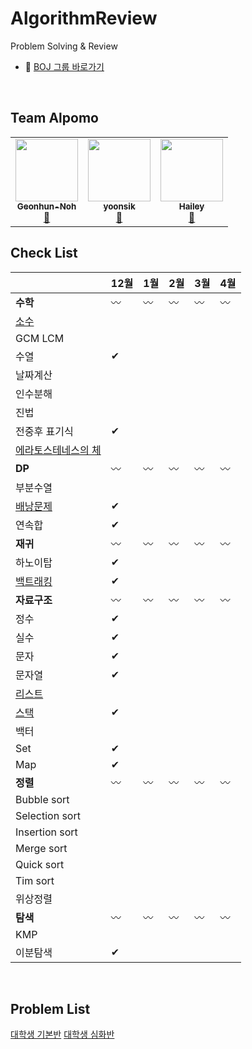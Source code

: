 # AlgorithmReview
Problem Solving &amp; Review
  * 🚩 [BOJ 그룹 바로가기](https://www.acmicpc.net/group/9562)

<br />

## Team Alpomo
<!-- ALL-CONTRIBUTORS-LIST:START - Do not remove or modify this section -->
<!-- prettier-ignore-start -->
<!-- markdownlint-disable -->
<table>
  <tr>
    <td align="center">
      <a href="https://github.com/AlPomo/AlgorithmReview/commits?author=Geonhun-Noh" title="Code">
        <img src="https://avatars3.githubusercontent.com/u/53288283?s=400&v=4" width="100px;" alt=""/><br />
        <sub><b>Geonhun-Noh</b></sub><br />🥔
      </a>
    </td>
    <td align="center">
      <a href="https://github.com/AlPomo/AlgorithmReview/commits?author=yoonsik0926" title="Code">
        <img src="https://avatars3.githubusercontent.com/u/57477859?s=400&v=4" width="100px;" alt=""/><br />
        <sub><b>yoonsik</b></sub><br />🍉
      </a>
    </td>
   <td align="center">
     <a href="https://github.com/AlPomo/AlgorithmReview/commits?author=kHeNoTbB" title="Code">
      <img src="https://avatars1.githubusercontent.com/u/30182987?s=460&u=8c9a6f4bb293ddc015d46079315b6da67dc0ed5c&v=4" width="100px;" alt=""/><br />
      <sub><b>Hailey</b></sub><br />🍋
     </a>
    </td>
  </tr>
</table>
<!-- markdownlint-enable -->
<!-- prettier-ignore-end -->
<!-- ALL-CONTRIBUTORS-LIST:END -->


## Check List
|  | 12월 | 1월 | 2월 | 3월 |  4월 |
|------|------|------|------|------|------|
|**수학**| 〰 | 〰 | 〰 | 〰 | 〰 |
|[소수](https://www.acmicpc.net/problemset?sort=ac_desc&algo=9")|  |  |  |  |  |
|GCM LCM|  |  |  |  |  |
|수열| ✔ |  |  |  |  |
|날짜계산|  |  |  |  |  |
|인수분해|  |  |  |  |  |
|진법|  |  |  |  |  |
|전중후 표기식| ✔ |  |  |  |  |
|[에라토스테네스의 체](https://www.acmicpc.net/problemset?sort=ac_desc&algo=67)|  |  |  |  |  |
|**DP**| 〰 | 〰 | 〰 | 〰 | 〰 |
|부분수열|  |  |  |  |  |
|[배낭문제](https://www.acmicpc.net/problemset?sort=ac_desc&algo=148)| ✔ |  |  |  |  |
|연속합| ✔ |  |  |  |  |
|**재귀**| 〰 | 〰 | 〰 | 〰 | 〰 |
|하노이탑| ✔ |  |  |  |  |
|[백트래킹](https://www.acmicpc.net/problemset?sort=ac_desc&algo=5)| ✔ |  |  |  |  |
|**자료구조**| 〰 | 〰 | 〰 | 〰 | 〰 |
|정수| ✔  |  |  |  |  |
|실수| ✔ |  |  |  |  |
|문자| ✔ |  |  |  |  |
|문자열| ✔ |  |  |  |  |
|[리스트](https://www.acmicpc.net/problemset?sort=ac_desc&algo=154)|  |  |  |  |  |
|[스택](https://www.acmicpc.net/problemset?sort=ac_desc&algo=71)| ✔ |  |  |  |  |
|백터|  |  |  |  |  |
|Set| ✔ |  |  |  |  |
|Map| ✔ |  |  |  |  |
|**정렬**| 〰 | 〰 | 〰 | 〰 | 〰 |
|Bubble sort|  |  |  |  |  |
|Selection sort|  |  |  |  |  |
|Insertion sort|  |  |  |  |  |
|Merge sort|  |  |  |  |  |
|Quick sort|  |  |  |  |  |
|Tim sort|  |  |  |  |  |
|위상정렬|  |  |  |  |  |
|**탐색**| 〰 | 〰 | 〰 | 〰 | 〰 |
|KMP|  |  |  |  |  |
|이분탐색| ✔ |  |  |  |  |

<br />

## Problem List
[대학생 기본반](https://www.acmicpc.net/workbook/view/2047)
[대학생 심화반](https://www.acmicpc.net/workbook/view/2048)
